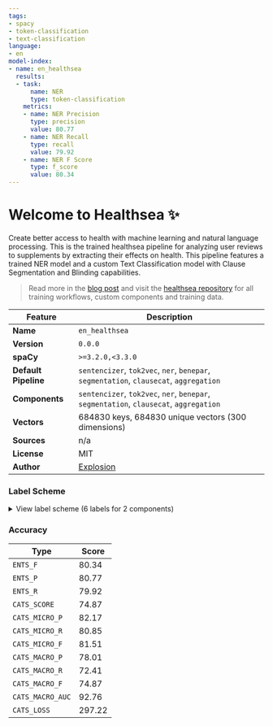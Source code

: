 ```yaml
---
tags:
- spacy
- token-classification
- text-classification
language:
- en
model-index:
- name: en_healthsea
  results:
  - task:
      name: NER
      type: token-classification
    metrics:
    - name: NER Precision
      type: precision
      value: 80.77
    - name: NER Recall
      type: recall
      value: 79.92
    - name: NER F Score
      type: f_score
      value: 80.34
---
```


# Welcome to Healthsea ✨
Create better access to health with machine learning and natural language processing. This is the trained healthsea pipeline for analyzing user reviews to supplements by extracting their effects on health. This pipeline features a trained NER model and a custom Text Classification model with Clause Segmentation and Blinding capabilities.

> Read more in the [blog post](explosion.ai) and visit the [healthsea repository](https://github.com/thomashacker/healthsea) for all training workflows, custom components and training data.

| Feature | Description |
| --- | --- |
| **Name** | `en_healthsea` |
| **Version** | `0.0.0` |
| **spaCy** | `>=3.2.0,<3.3.0` |
| **Default Pipeline** | `sentencizer`, `tok2vec`, `ner`, `benepar`, `segmentation`, `clausecat`, `aggregation` |
| **Components** | `sentencizer`, `tok2vec`, `ner`, `benepar`, `segmentation`, `clausecat`, `aggregation` |
| **Vectors** | 684830 keys, 684830 unique vectors (300 dimensions) |
| **Sources** | n/a |
| **License** | MIT |
| **Author** | [Explosion](explosion.ai) |

### Label Scheme

<details>

<summary>View label scheme (6 labels for 2 components)</summary>

| Component | Labels |
| --- | --- |
| **`ner`** | `BENEFIT`, `CONDITION` |
| **`clausecat`** | `POSITIVE`, `NEUTRAL`, `NEGATIVE`, `ANAMNESIS` |

</details>

### Accuracy

| Type | Score |
| --- | --- |
| `ENTS_F` | 80.34 |
| `ENTS_P` | 80.77 |
| `ENTS_R` | 79.92 |
| `CATS_SCORE` | 74.87 |
| `CATS_MICRO_P` | 82.17 |
| `CATS_MICRO_R` | 80.85 |
| `CATS_MICRO_F` | 81.51 |
| `CATS_MACRO_P` | 78.01 |
| `CATS_MACRO_R` | 72.41 |
| `CATS_MACRO_F` | 74.87 |
| `CATS_MACRO_AUC` | 92.76 |
| `CATS_LOSS` | 297.22 |

